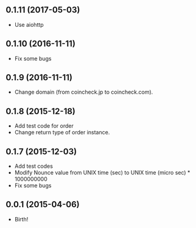 ## 0.1.11 (2017-05-03)

- Use aiohttp

## 0.1.10 (2016-11-11)

- Fix some bugs

## 0.1.9 (2016-11-11)

- Change domain (from coincheck.jp to coincheck.com).

## 0.1.8 (2015-12-18)

- Add test code for order
- Change return type of order instance.

## 0.1.7 (2015-12-03)

- Add test codes
- Modify Nounce value from UNIX time (sec) to UNIX time (micro sec) * 1000000000
- Fix some bugs

## 0.0.1 (2015-04-06)

- Birth!
